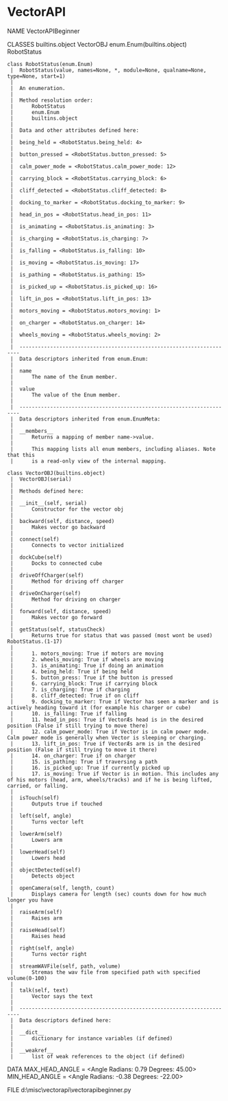# VectorAPI

NAME
    VectorAPIBeginner

CLASSES
    builtins.object
        VectorOBJ
    enum.Enum(builtins.object)
        RobotStatus

    class RobotStatus(enum.Enum)
     |  RobotStatus(value, names=None, *, module=None, qualname=None, type=None, start=1)
     |
     |  An enumeration.
     |
     |  Method resolution order:
     |      RobotStatus
     |      enum.Enum
     |      builtins.object
     |
     |  Data and other attributes defined here:
     |
     |  being_held = <RobotStatus.being_held: 4>
     |
     |  button_pressed = <RobotStatus.button_pressed: 5>
     |
     |  calm_power_mode = <RobotStatus.calm_power_mode: 12>
     |
     |  carrying_block = <RobotStatus.carrying_block: 6>
     |
     |  cliff_detected = <RobotStatus.cliff_detected: 8>
     |
     |  docking_to_marker = <RobotStatus.docking_to_marker: 9>
     |
     |  head_in_pos = <RobotStatus.head_in_pos: 11>
     |
     |  is_animating = <RobotStatus.is_animating: 3>
     |
     |  is_charging = <RobotStatus.is_charging: 7>
     |
     |  is_falling = <RobotStatus.is_falling: 10>
     |
     |  is_moving = <RobotStatus.is_moving: 17>
     |
     |  is_pathing = <RobotStatus.is_pathing: 15>
     |
     |  is_picked_up = <RobotStatus.is_picked_up: 16>
     |
     |  lift_in_pos = <RobotStatus.lift_in_pos: 13>
     |
     |  motors_moving = <RobotStatus.motors_moving: 1>
     |
     |  on_charger = <RobotStatus.on_charger: 14>
     |
     |  wheels_moving = <RobotStatus.wheels_moving: 2>
     |
     |  ----------------------------------------------------------------------
     |  Data descriptors inherited from enum.Enum:
     |
     |  name
     |      The name of the Enum member.
     |
     |  value
     |      The value of the Enum member.
     |
     |  ----------------------------------------------------------------------
     |  Data descriptors inherited from enum.EnumMeta:
     |
     |  __members__
     |      Returns a mapping of member name->value.
     |
     |      This mapping lists all enum members, including aliases. Note that this
     |      is a read-only view of the internal mapping.

    class VectorOBJ(builtins.object)
     |  VectorOBJ(serial)
     |
     |  Methods defined here:
     |
     |  __init__(self, serial)
     |      Constructor for the vector obj
     |
     |  backward(self, distance, speed)
     |      Makes vector go backward
     |
     |  connect(self)
     |      Connects to vector initialized
     |
     |  dockCube(self)
     |      Docks to connected cube
     |
     |  driveOffCharger(self)
     |      Method for driving off charger
     |
     |  driveOnCharger(self)
     |      Method for driving on charger
     |
     |  forward(self, distance, speed)
     |      Makes vector go forward
     |
     |  getStatus(self, statusCheck)
     |      Returns true for status that was passed (most wont be used)  RobotStatus.(1-17)
     |
     |      1. motors_moving: True if motors are moving
     |      2. wheels_moving: True if wheels are moving
     |      3. is_animating: True if doing an animation
     |      4. being_held: True if being held
     |      5. button_press: True if the button is pressed
     |      6. carrying_block: True if carrying block
     |      7. is_charging: True if charging
     |      8. cliff_detected: True if on cliff
     |      9. docking_to_marker: True if Vector has seen a marker and is actively heading toward it (for example his charger or cube)
     |      10. is_falling: True if falling
     |      11. head_in_pos: True if VectorÆs head is in the desired position (False if still trying to move there)
     |      12. calm_power_mode: True if Vector is in calm power mode. Calm power mode is generally when Vector is sleeping or charging.
     |      13. lift_in_pos: True if VectorÆs arm is in the desired position (False if still trying to move it there)
     |      14. on_charger: True if on charger
     |      15. is_pathing: True if traversing a path
     |      16. is_picked_up: True if currently picked up
     |      17. is_moving: True if Vector is in motion. This includes any of his motors (head, arm, wheels/tracks) and if he is being lifted, carried, or falling.
     |
     |  isTouch(self)
     |      Outputs true if touched
     |
     |  left(self, angle)
     |      Turns vector left
     |
     |  lowerArm(self)
     |      Lowers arm
     |
     |  lowerHead(self)
     |      Lowers head
     |
     |  objectDetected(self)
     |      Detects object
     |
     |  openCamera(self, length, count)
     |      Displays camera for length (sec) counts down for how much longer you have
     |
     |  raiseArm(self)
     |      Raises arm
     |
     |  raiseHead(self)
     |      Raises head
     |
     |  right(self, angle)
     |      Turns vector right
     |
     |  streamWAVFile(self, path, volume)
     |      Stremas the wav file from specified path with specified volume(0-100)
     |
     |  talk(self, text)
     |      Vector says the text
     |
     |  ----------------------------------------------------------------------
     |  Data descriptors defined here:
     |
     |  __dict__
     |      dictionary for instance variables (if defined)
     |
     |  __weakref__
     |      list of weak references to the object (if defined)

DATA
    MAX_HEAD_ANGLE = <Angle Radians: 0.79 Degrees: 45.00>
    MIN_HEAD_ANGLE = <Angle Radians: -0.38 Degrees: -22.00>

FILE
    d:\misc\vectorapi\vectorapibeginner.py
